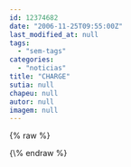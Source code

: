 ```yaml
---
id: 12374682
date: "2006-11-25T09:55:00Z"
last_modified_at: null
tags:
  - "sem-tags"
categories:
  - "noticias"
title: "CHARGE"
sutia: null
chapeu: null
autor: null
imagem: null
---
```

{\% raw %}
<p> </p>
{\% endraw %}